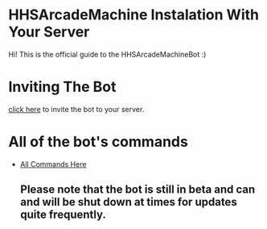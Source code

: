# HHSArcadeMachine Instalation With Your Server
Hi! This is the official guide to the HHSArcadeMachineBot :)

# Inviting The Bot

[click here](https://bot.3ch0xd.eu.org) to invite the bot to your server.

# All of the bot's commands

- [All Commands Here](https://bot.3ch0xd.eu.org/help)

  ## Please note that the bot is still in beta and can and will be shut down at times for updates quite frequently.
